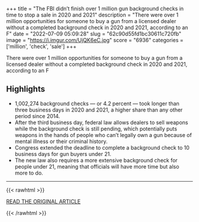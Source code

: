 +++
title = "The FBI didn’t finish over 1 million gun background checks in time to stop a sale in 2020 and 2021"
description = "There were over 1 million opportunities for someone to buy a gun from a licensed dealer without a completed background check in 2020 and 2021, according to an F"
date = "2022-07-09 05:09:28"
slug = "62c90d55fd1bc30611c720fb"
image = "https://i.imgur.com/UjQK6eC.jpg"
score = "6936"
categories = ['million', 'check', 'sale']
+++

There were over 1 million opportunities for someone to buy a gun from a licensed dealer without a completed background check in 2020 and 2021, according to an F

## Highlights

- 1,002,274 background checks — or 4.2 percent — took longer than three business days in 2020 and 2021, a higher share than any other period since 2014.
- After the third business day, federal law allows dealers to sell weapons while the background check is still pending, which potentially puts weapons in the hands of people who can’t legally own a gun because of mental illness or their criminal history.
- Congress extended the deadline to complete a background check to 10 business days for gun buyers under 21.
- The new law also requires a more extensive background check for people under 21, meaning that officials will have more time but also more to do.

---

{{< rawhtml >}}
  <p class="article-category">
    <a target="_blank" href="https://www.nbcnews.com/news/us-news/fbi-gun-background-checks-delayed-rcna36391">READ THE ORIGINAL ARTICLE</a>
  </p>
{{< /rawhtml >}}

